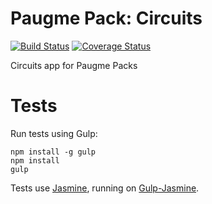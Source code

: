 # Paugme Pack: Circuits

[![Build Status](https://travis-ci.org/MantarayAR/paugme-pack-circuits.svg)](https://travis-ci.org/MantarayAR/paugme-pack-circuits) [![Coverage Status](https://coveralls.io/repos/MantarayAR/paugme-pack-circuits/badge.svg?branch=master&service=github)](https://coveralls.io/github/MantarayAR/paugme-pack-circuits?branch=master)


Circuits app for Paugme Packs

# Tests

Run tests using Gulp:

```
npm install -g gulp
npm install
gulp
```

Tests use [Jasmine](http://jasmine.github.io/), running on [Gulp-Jasmine](https://www.npmjs.com/package/gulp-jasmine).